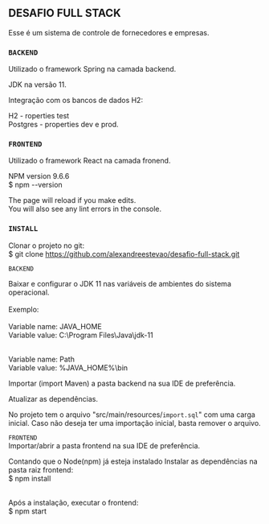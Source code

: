 ## DESAFIO FULL STACK

Esse é um sistema de controle de fornecedores e empresas.

### `BACKEND`

Utilizado o framework Spring na camada backend.

JDK na versão 11.

Integração com os bancos de dados H2:

H2 - roperties test<br />
Postgres - properties dev e prod.


### `FRONTEND`

Utilizado o framework React na camada fronend.

NPM version 9.6.6<br />
$ npm --version<br />

The page will reload if you make edits.<br />
You will also see any lint errors in the console.

### `INSTALL`

Clonar o projeto no git:<br />
$ git clone https://github.com/alexandreestevao/desafio-full-stack.git

`BACKEND`<br />

Baixar e configurar o JDK 11 nas variáveis de ambientes do sistema operacional.<br /><br />
Exemplo:<br /><br />
Variable name: JAVA_HOME<br />
Variable value: C:\Program Files\Java\jdk-11<br /><br />

Variable name: Path<br />
Variable value: %JAVA_HOME%\bin<br />

Importar (import Maven) a pasta backend na sua IDE de preferência.<br />

Atualizar as dependências.<br />

No projeto tem o arquivo "src/main/resources/`import.sql`" com uma carga inicial. Caso não deseja ter uma importação inicial, basta remover o arquivo.

`FRONTEND`<br />
Importar/abrir a pasta frontend na sua IDE de preferência.<br />

Contando que o Node(npm) já esteja instalado Instalar as dependências na pasta raiz frontend:<br />
$ npm install<br /><br />

Após a instalação, executar o frontend:<br />
$ npm start

